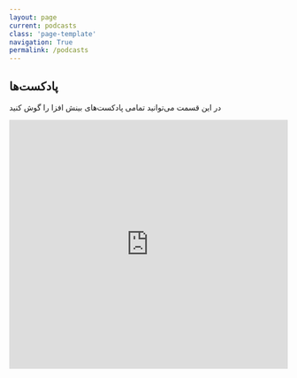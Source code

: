 ```yaml
---
layout: page
current: podcasts
class: 'page-template'
navigation: True
permalink: /podcasts
---
```

## پادکست‌ها

در این قسمت می‌توانید تمامی پادکست‌های بینش افزا را گوش کنید

<iframe width="100%" height="450" scrolling="no" frameborder="no" allow="autoplay" src="https://w.soundcloud.com/player/?url=https%3A//api.soundcloud.com/users/9857270&color=%23110606&auto_play=true&hide_related=false&show_comments=true&show_user=true&show_reposts=false&show_teaser=true"></iframe>